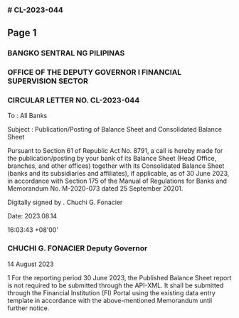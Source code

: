 ### # CL-2023-044

## Page 1

### BANGKO SENTRAL NG PILIPINAS

### OFFICE OF THE DEPUTY GOVERNOR I FINANCIAL SUPERVISION SECTOR

### CIRCULAR LETTER NO. CL-2023-044

To : All Banks

Subject : Publication/Posting of Balance Sheet and Consolidated Balance Sheet

Pursuant to Section 61 of Republic Act No. 8791, a call is hereby made for the publication/posting by your bank of its Balance Sheet (Head Office, branches, and other offices) together with its Consolidated Balance Sheet (banks and its subsidiaries and affiliates), if applicable, as of 30 June 2023, in accordance with Section 175 of the Manual of Regulations for Banks and Memorandum No. M-2020-073 dated 25 September 20201.

Digitally signed by . Chuchi G. Fonacier

Date: 2023.08.14

16:03:43 +08'00'

### CHUCHI G. FONACIER Deputy Governor

14 August 2023

1 For the reporting period 30 June 2023, the Published Balance Sheet report is not required to be submitted through the API-XML. It shall be submitted through the Financial Institution (FI) Portal using the existing data entry template in accordance with the above-mentioned Memorandum until further notice. 